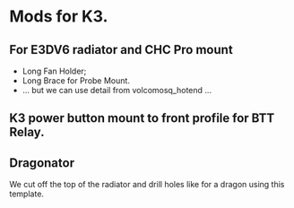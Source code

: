# Mods for K3.

## For E3DV6 radiator and CHC Pro mount
- Long Fan Holder;
- Long Brace for Probe Mount.
- ... but we can use detail from volcomosq_hotend ...

## K3 power button mount to front profile for BTT Relay.

## Dragonator
We cut off the top of the radiator and drill holes like for a dragon using this template.
